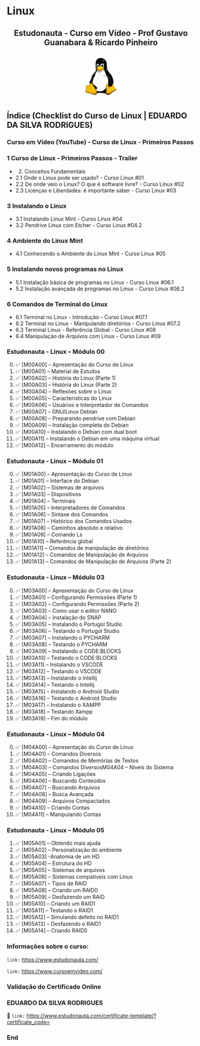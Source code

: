 # Linux

<h2><p align="center"><strong>Estudonauta - Curso em Vídeo - Prof Gustavo Guanabara & Ricardo Pinheiro</strong></p></h2> 
 
 <p align="center">  <img src=https://github.com/eduardodsr/Linux/blob/master/logo.png?raw=true" alt="imagem" width="100px" /> </p> 

## Índice (Checklist do Curso de Linux | EDUARDO DA SILVA RODRIGUES)

### Curso em Vídeo (YouTube) - Curso de Linux - Primeiros Passos

### 1 Curso de Linux - Primeiros Passos - Trailer
- 2. Conceitos Fundamentais
- 2.1 Onde o Linux pode ser usado? - Curso Linux #01
- 2.2 De onde veio o Linux? O que é software livre? - Curso Linux #02
- 2.3 Licenças e Liberdades: é importante saber - Curso Linux #03

### 3 Instalando o Linux
- 3.1 Instalando Linux Mint - Curso Linux #04
- 3.2 Pendrive Linux com Etcher - Curso Linux #04.2

### 4 Ambiente do Linux Mint
- 4.1 Conhecendo o Ambiente do Linux Mint - Curso Linux #05

### 5 Instalando novos programas no Linux
- 5.1 Instalação básica de programas no Linux - Curso Linux #06.1
- 5.2 Instalação avançada de programas no Linux - Curso Linux #06.2

### 6 Comandos de Terminal do Linux
- 6.1 Terminal no Linux - Introdução - Curso Linux #07.1
- 6.2 Terminal no Linux - Manipulando diretórios - Curso Linux #07.2
- 6.3 Terminal Linux - Referência Global - Curso Linux #08
- 6.4 Manipulação de Arquivos com Linux - Curso Linux #09

### Estudonauta - Linux – Módulo 00
0. :white_check_mark: [M00A00] – Apresentação do Curso de Linux
1. :white_check_mark: [M00A01] – Material de Estudos
2. :white_check_mark: [M00A02] – História do Linux (Parte 1)
3. :white_check_mark: [M00A03] – História do Linux (Parte 2)
4. :white_check_mark: [M00A04] – Reflexões sobre o Linux
5. :white_check_mark: [M00A05] – Características do Linux
6. :white_check_mark: [M00A06] – Usuários e Interpretador de Comandos
7. :white_check_mark: [M00A07] – GNU/Linux Debian
8. :white_check_mark: [M00A08] – Preparando pendrive com Debian
9. :white_check_mark: [M00A09] – Instalação completa do Debian
10. :white_check_mark: [M00A10] – Instalando o Debian com dual boot
11. :white_check_mark: [M00A11] – Instalando o Debian em uma máquina virtual
12. :white_check_mark: [M00A12] – Encerramento do módulo 

### Estudonauta - Linux – Módulo 01

0. :white_check_mark: [M01A00] – Apresentação do Curso de Linux
1. :white_check_mark: [M01A01] – Interface do Debian
2. :white_check_mark: [M01A02] – Sistemas de arquivos
3. :white_check_mark: [M01A03] – Dispositivos
4. :white_check_mark: [M01A04] – Terminais
5. :white_check_mark: [M01A05] – Interpretadores de Comandos
6. :white_check_mark: [M01A06] – Sintaxe dos Comandos
7. :white_check_mark: [M01A07] – Histórico dos Comandos Usados
8. :white_check_mark: [M01A08] – Caminhos absoluto e relativo
9. :white_check_mark: [M01A09] – Comando Ls
10. :white_check_mark: [M01A10] – Referência global
12. :white_check_mark: [M01A11] – Comandos de manipulação de diretórios
13. :white_check_mark: [M01A12] – Comandos de Manipulação de Arquivos
13. :white_check_mark: [M01A13] – Comandos de Manipulação de Arquivos (Parte 2)

### Estudonauta - Linux – Módulo 03

0. :white_check_mark: [M03A00] – Apresentação do Curso de Linux
1. :white_check_mark: [M03A01] – Configurando Permissões (Parte 1)
2. :white_check_mark: [M03A02] – Configurando Permissões (Parte 2)
3. :white_check_mark: [M03A03] – Como usar o editor NANO
4. :white_check_mark: [M03A04] – Instalação do SNAP
5. :white_check_mark: [M03A05] – Instalando o Portugol Studio
6. :white_check_mark: [M03A06] – Testando o Portugol Studio
7. :white_check_mark: [M03A07] – Instalando o PYCHARM
8. :white_check_mark: [M03A08] – Testando o PYCHARM
9. :white_check_mark: [M03A09] – Instalando o CODE:BLOCKS
10. :white_check_mark: [M03A10] – Testando o CODE:BLOCKS
11. :white_check_mark: [M03A11] – Instalando o VSCODE
12. :white_check_mark: [M03A12] – Testando o VSCODE
13. :white_check_mark: [M03A13] – Instalando o Intellij
14. :white_check_mark: [M03A14] – Testando o Intellij
15. :white_check_mark: [M03A15] – Instalando o Android Studio
16. :white_check_mark: [M03A16] – Testando o Android Studio
17. :white_check_mark: [M03A17] – Instalando o XAMPP
18. :white_check_mark: [M03A18] – Testando Xampp
19. :white_check_mark: [M03A19] – Fim do módulo

### Estudonauta - Linux – Módulo 04

0. :white_check_mark: [M04A00] – Apresentação do Curso de Linux
1. :white_check_mark: [M04A01] – Comandos Diversos
2. :white_check_mark: [M04A02] – Comandos de Memórias de Textos
3. :white_check_mark: [M04A03] – Comandos DiversosM04A04 – Níveis do Sistema
4. :white_check_mark: [M04A05] – Criando Ligações
5. :white_check_mark: [M04A06] – Buscando Conteúdos
6. :white_check_mark: [M04A07] – Buscando Arquivos
7. :white_check_mark: [M04A08] – Busca Avançada
8. :white_check_mark: [M04A09] – Arquivos Compactados
9. :white_check_mark: [M04A10] – Criando Contas
10. :white_check_mark: [M04A11] – Manipulando Contas

### Estudonauta - Linux – Módulo 05

1. :white_check_mark: [M05A01] – Obtendo mais ajuda
2. :white_check_mark: [M05A02] – Personalização do ambiente
3. :white_check_mark: [M05A03] -Anatomia de um HD
4. :white_check_mark: [M05A04] – Estrutura do HD
5. :white_check_mark: [M05A05] – Sistemas de arquivos
6. :white_check_mark: [M05A06] – Sistemas compatíveis com Linux
7. :white_check_mark: [M05A07] – Tipos de RAID
8. :white_check_mark: [M05A08] – Criando um RAID0
9. :white_check_mark: [M05A09] – Desfazendo um RAID
10. :white_check_mark: [M05A10] – Criando um RAID1
11. :white_check_mark: [M05A11] – Testando o RAID1
12. :white_check_mark: [M05A12] – Simulando defeito no RAID1
13. :white_check_mark: [M05A13] – Desfazendo o RAID1
14. :white_check_mark: [M05A14] – Criando RAID5

### Informações sobre o curso:

``` link: ```  https://www.estudonauta.com/

``` link: ```  https://www.cursoemvideo.com/


### Validação do Certificado Online

### EDUARDO DA SILVA RODRIGUES 

:bookmark_tabs:  ``` link: ```   https://www.estudonauta.com/certificate-template/?certificate_code=


### End
